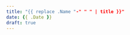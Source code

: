 ```yaml
---
title: "{{ replace .Name "-" " " | title }}"
date: {{ .Date }}
draft: true
---
```


<!--
Hi I'm []
Welcome to PBA

This is Pale Blue Archive from New York. I'm Helen Longstreth.

Today is [day month year], 9 AM

And on this day in []








(Ending)
To find out more, head to paleblue.fm

Starting your day with what happened in the past
so you can get a better picture of today.

It's [day month year], 9 AM
Cheers! -->
